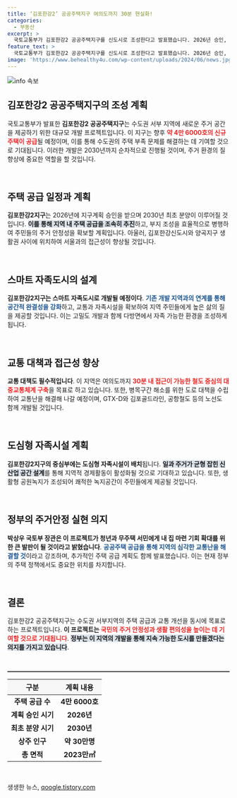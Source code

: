 ```yaml
---
title: ‘김포한강2’ 공공주택지구 여의도까지 30분 현실화!
categories:
  - 부동산
excerpt: >
  국토교통부가 김포한강2 공공주택지구를 신도시로 조성한다고 발표했습니다. 2026년 승인, 2030년 분양 예정으로 4만 6000호 주택이 공급됩니다. 교통 편의성 강조와 자족도시 조성을 통해 수도권 서부의 새로운 거점도시로 자리 잡을 계획입니다!
feature_text: >
  국토교통부가 김포한강2 공공주택지구를 신도시로 조성한다고 발표했습니다. 2026년 승인, 2030년 분양 예정으로 4만 6000호 주택이 공급됩니다. 교통 편의성 강조와 자족도시 조성을 통해 수도권 서부의 새로운 거점도시로 자리 잡을 계획입니다!
image: 'https://www.behealthy4u.com/wp-content/uploads/2024/06/news.jpg'
---
```


<p><img src="https://www.behealthy4u.com/wp-content/uploads/2024/06/news.jpg" alt="info 속보" /></p>

<h2 data-ke-size="size26">김포한강2 공공주택지구의 조성 계획</h2>

<p data-ke-size="size16">국토교통부가 발표한 <b>김포한강2 공공주택지구</b>는 수도권 서부 지역에 새로운 주거 공간을 제공하기 위한 대규모 개발 프로젝트입니다. 이 지구는 향후 <b><span style="color: #ee2323;">약 4만 6000호의 신규 주택이 공급</span></b>될 예정이며, 이를 통해 수도권의 주택 부족 문제를 해결하는 데 기여할 것으로 기대됩니다. 이러한 개발은 2030년까지 순차적으로 진행될 것이며, 주거 환경의 질 향상에 중요한 역할을 할 것입니다.</p>

<p data-ke-size="size16">&nbsp;</p>

<h2 data-ke-size="size26">주택 공급 일정과 계획</h2>

<p data-ke-size="size16"><b>김포한강2지구</b>는 2026년에 지구계획 승인을 받으며 2030년 최초 분양이 이루어질 것입니다. <b><span style="background-color: #21538527;">이를 통해 지역 내 주택 공급을 조속히 추진</span></b>하고, 부지 조성을 효율적으로 병행하여 주민들의 주거 안정성을 확보할 계획입니다. 아울러, 김포한강신도시와 양곡지구 생활권 사이에 위치하여 서울과의 접근성이 향상될 것입니다.</p>

<p data-ke-size="size16">&nbsp;</p>

<h2 data-ke-size="size26">스마트 자족도시의 설계</h2>

<p data-ke-size="size16"><b>김포한강2지구는 스마트 자족도시로 개발될 예정이다</b>. <b><span style="color: #1a5490;">기존 개발 지역과의 연계를 통해 공간적 완결성을 강화</span></b>하고, 교통과 자족시설을 확보하여 지역 주민들에게 높은 삶의 질을 제공할 것입니다. 이는 고밀도 개발과 함께 다방면에서 자족 가능한 환경을 조성하게 됩니다.</p>

<p data-ke-size="size16">&nbsp;</p>

<h2 data-ke-size="size26">교통 대책과 접근성 향상</h2>

<p data-ke-size="size16"><b>교통 대책도 필수적입니다</b>. 이 지역은 여의도까지 <b><span style="color: #ee2323;">30분 내 접근이 가능한 철도 중심의 대중교통체계 구축</span></b>을 목표로 하고 있습니다. 또한, 병목구간 해소를 위한 도로 대책을 수립하여 교통난을 해결해 나갈 예정이며, GTX-D와 김포골드라인, 공항철도 등의 노선도 함께 개발될 것입니다.</p>

<p data-ke-size="size16">&nbsp;</p>

<h2 data-ke-size="size26">도심형 자족시설 계획</h2>

<p data-ke-size="size16"><b>김포한강2지구의 중심부에는 도심형 자족시설이 배치</b>됩니다. <b><span style="background-color: #21538527;">일과 주거가 균형 잡힌 신산업 공간 설계</span></b>를 통해 지역적 경제활동이 활성화될 것으로 기대하고 있습니다. 또한, 생활형 공원녹지가 조성되어 쾌적한 녹지공간이 주민들에게 제공될 것입니다.</p>

<p data-ke-size="size16">&nbsp;</p>

<h2 data-ke-size="size26">정부의 주거안정 실현 의지</h2>

<p data-ke-size="size16"><b>박상우 국토부 장관은 이 프로젝트가 청년과 무주택 서민에게 내 집 마련 기회 확대를 위한 큰 발판이 될 것이라고 밝혔습니다</b>. <b><span style="color: #1a5490;">공공주택 공급을 통해 지역의 심각한 교통난을 해결할 것</span></b>이라고 강조하며, 추가적인 주택 공급 계획도 함께 발표했습니다. 이는 현재 정부의 주택 정책에서도 중요한 위치를 차지합니다.</p>

<p data-ke-size="size16">&nbsp;</p>

<h2 data-ke-size="size26">결론</h2>

<p data-ke-size="size16">김포한강2 공공주택지구는 수도권 서부지역의 주택 공급과 교통 개선을 동시에 목표로 하는 프로젝트입니다. <b>이 프로젝트는 <span style="color: #ee2323;">국민의 주거 안정성과 생활 편의성을 높이는 데 기여할 것으로 기대됩니다</span></b>. <b><span style="background-color: #21538527;">정부는 이 지역의 개발을 통해 지속 가능한 도시를 만들겠다는 의지를 가지고 있습니다</span></b>.</p>

<p data-ke-size="size16">&nbsp;</p>

<hr style="height: 2px; border: none; background: #333;"> 

<table style="width: 100%; border-collapse: collapse;">
    <thead>
        <tr>
            <th style="text-align: center; height: 35px; background-color: #f7f7f7;">구분</th>
            <th style="text-align: center; height: 35px; background-color: #f7f7f7;">계획 내용</th>
        </tr>
    </thead>
    <tbody>
        <tr>
            <td style="text-align: center; height: 30px;"><b>주택 공급 수</b></td>
            <td style="text-align: center; height: 30px;"><b>4만 6000호</b></td>
        </tr>
        <tr>
            <td style="text-align: center; height: 30px;"><b>계획 승인 시기</b></td>
            <td style="text-align: center; height: 30px;"><b>2026년</b></td>
        </tr>
        <tr>
            <td style="text-align: center; height: 30px;"><b>최초 분양 시기</b></td>
            <td style="text-align: center; height: 30px;"><b>2030년</b></td>
        </tr>
        <tr>
            <td style="text-align: center; height: 30px;"><b>상주 인구</b></td>
            <td style="text-align: center; height: 30px;"><b>약 30만명</b></td>
        </tr>
        <tr>
            <td style="text-align: center; height: 30px;"><b>총 면적</b></td>
            <td style="text-align: center; height: 30px;"><b>2023만㎡</b></td>
        </tr>
    </tbody>
</table>

<p data-ke-size="size16">&nbsp;</p>
생생한 뉴스, <a href="https://qoogle.tistory.com" rel="dofollow">qoogle.tistory.com</a>


